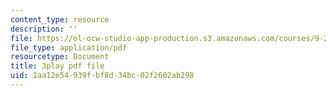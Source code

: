 ```yaml
---
content_type: resource
description: ''
file: https://ol-ocw-studio-app-production.s3.amazonaws.com/courses/9-20-animal-behavior-fall-2013/1aa12e54939fbf8d34bc02f2602ab298_472237.pdf
file_type: application/pdf
resourcetype: Document
title: 3play pdf file
uid: 1aa12e54-939f-bf8d-34bc-02f2602ab298
---
```

